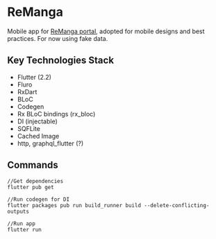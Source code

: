 # ReManga

Mobile app for [ReManga portal](https://remanga.org), adopted for mobile designs and best practices. For now using fake data.

## Key Technologies Stack

- Flutter (2.2)
- Fluro
- RxDart
- BLoC
- Codegen
- Rx BLoC bindings (rx_bloc)
- DI (injectable)
- SQFLite
- Cached Image
- http, graphql_flutter (?)

## Commands
    //Get dependencies
    flutter pub get

    //Run codegen for DI
    flutter packages pub run build_runner build --delete-conflicting-outputs
    
    //Run app
    flutter run
